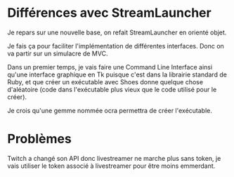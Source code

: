 # Différences avec StreamLauncher

Je repars sur une nouvelle base, on refait StreamLauncher en orienté objet.

Je fais ça pour faciliter l'implémentation de différentes interfaces.
Donc on va partir sur un simulacre de MVC.

Dans un premier temps, je vais faire une Command Line Interface ainsi qu'une interface graphique
en Tk puisque c'est dans la librairie standard de Ruby, et que créer un exécutable avec Shoes
donne quelque chose d'aléatoire (code dans l'exécutable plus vieux que le code utilisé pour le
créer).

Je crois qu'une gemme nommée ocra permettra de créer l'exécutable.

# Problèmes

Twitch a changé son API donc livestreamer ne marche plus sans token, je vais utiliser
le token associé à livestreamer pour être moins emmerdant.
